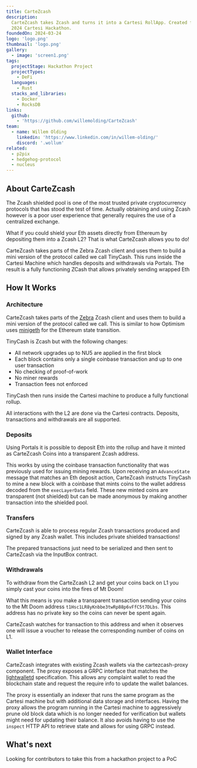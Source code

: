 ```yaml
---
title: CarteZcash
description:
  CarteZcash takes Zcash and turns it into a Cartesi RollApp. Created for the
  2024 Cartesi Hackathon.
foundedOn: 2024-03-24
logo: 'logo.png'
thumbnail: 'logo.png'
gallery:
  - image: 'screen1.png'
tags:
  projectStage: Hackathon Project
  projectTypes:
    - DeFi
  languages:
    - Rust
  stacks_and_libraries:
    - Docker
    - RocksDB
links:
  github:
    - 'https://github.com/willemolding/CarteZcash'
team:
  - name: Willem Olding
    linkedin: 'https://www.linkedin.com/in/willem-olding/'
    discord: '.wollum'
related:
  - p2pix
  - hedgehog-protocol
  - nucleus
---
```


## About CarteZcash

The Zcash shielded pool is one of the most trusted private cryptocurrency
protocols that has stood the test of time. Actually obtaining and using Zcash
however is a poor user experience that generally requires the use of a
centralized exchange.

What if you could shield your Eth assets directly from Ethereum by depositing
them into a Zcash L2? That is what CarteZcash allows you to do!

CarteZcash takes parts of the Zebra Zcash client and uses them to build a mini
version of the protocol called we call TinyCash. This runs inside the Cartesi
Machine which handles deposits and withdrawals via Portals. The result is a
fully functioning ZCash that allows privately sending wrapped Eth

## How It Works

### Architecture

CarteZcash takes parts of the [Zebra](https://github.com/ZcashFoundation/zebra)
Zcash client and uses them to build a mini version of the protocol called we
call. This is similar to how Optimism uses
[minigeth](https://github.com/ethereum-optimism/minigeth) for the Ethereum state
transition.

TinyCash is Zcash but with the following changes:

- All network upgrades up to NU5 are applied in the first block
- Each block contains only a single coinbase transaction and up to one user
  transaction
- No checking of proof-of-work
- No miner rewards
- Transaction fees not enforced

TinyCash then runs inside the Cartesi machine to produce a fully functional
rollup.

All interactions with the L2 are done via the Cartesi contracts. Deposits,
transactions and withdrawals are all supported.

### Deposits

Using Portals it is possible to deposit Eth into the rollup and have it minted
as CarteZcash Coins into a transparent Zcash address.

This works by using the coinbase transaction functionality that was previously
used for issuing mining rewards. Upon receiving an `AdvanceState` message that
matches an Eth deposit action, CarteZcash instructs TinyCash to mine a new block
with a coinbase that mints coins to the wallet address decoded from the
`execLayerData` field. These new minted coins are transparent (not shielded) but
can be made anonymous by making another transaction into the shielded pool.

### Transfers

CarteZcash is able to process regular Zcash transactions produced and signed by
any Zcash wallet. This includes private shielded transactions!

The prepared transactions just need to be serialized and then sent to CarteZcash
via the InputBox contract.

### Withdrawals

To withdraw from the CarteZcash L2 and get your coins back on L1 you simply cast
your coins into the fires of Mt Doom!

What this means is you make a transparent transaction sending your coins to the
Mt Doom address `t1Hsc1LR8yKnbbe3twRp88p6vFfC5t7DLbs`. This address has no
private key so the coins can never be spent again.

CarteZcash watches for transaction to this address and when it observes one will
issue a voucher to release the corresponding number of coins on L1.

### Wallet Interface

CarteZcash integrates with existing Zcash wallets via the cartezcash-proxy
component. The proxy exposes a GRPC interface that matches the
[lightwalletd](https://zcash.readthedocs.io/en/latest/rtd_pages/lightclient_support.html)
specification. This allows any complaint wallet to read the blockchain state and
request the require info to update the wallet balances.

The proxy is essentially an indexer that runs the same program as the Cartesi
machine but with additional data storage and interfaces. Having the proxy allows
the program running in the Cartesi machine to aggressively prune old block data
which is no longer needed for verification but wallets might need for updating
their balance. It also avoids having to use the `inspect` HTTP API to retrieve
state and allows for using GRPC instead.

## What's next

Looking for contributors to take this from a hackathon project to a PoC
